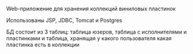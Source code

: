 Web-приложение для хранения коллекций виниловых пластинок

Использованы JSP, JDBC, Tomcat и Postgres

БД состоит из 3 таблиц: таблица юзеров, таблица с исполнителями и пластинками и таблица, хранящая у какого пользователя какая пластинка есть в коллекции

